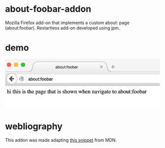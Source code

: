 # about-foobar-addon
Mozilla Firefox add-on that implements a custom about: page (about:foobar). Restartless add-on developed using jpm.

# demo

[![Addon Details](https://raw.githubusercontent.com/matagus/about-foobar-addon/master/screenshots/001.png)](https://github.com/matagus/about-foobar-addon "Addon Repository")

# webliography

This addon was made adapting [this snippet](https://developer.mozilla.org/en-US/docs/Custom_about%3A_URLs) from MDN.
